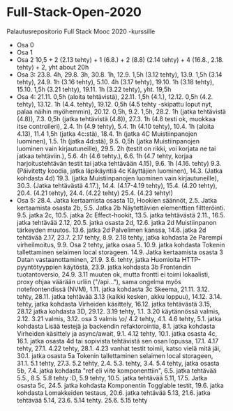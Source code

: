 # Full-Stack-Open-2020
Palautusrepositorio Full Stack Mooc 2020 -kurssille

- Osa 0
- Osa 1
- Osa 2 10,5  + 2 (2.13 tehty) + 1 (6.8.) + 2 (8.8) (2.14 tehty) + 4 (16.8., 2.18. tehty) + 2, yht about 20h
- Osa 3: 23.8. 4h, 29.8. 3h, 30.8. 1h, 12.9. 1,5h (3.12 tehty), 13.9. 1,5h (3.14 tehty), 24.9. 1h (3.16 tehty), 5.10. 4h (3.17 tehty), 19.10. 1h (3.18 tehty), 15.10. 1,5h (3.21 tehty), 19.11. 1h (3.22 tehty), yht. 19,5h
- Osa 4: 21.11. 0,5h (aloita tehtävistä), 22.11. 1,5h (4.1.), 12.12. 0,5h (4.2. tehty), 13.12. 1h (4.4. tehty), 19.12. 0,5h (4.5 tehty -skipattu loput nyt, palaa näihin myöhemmin), 20.12. 0,5h, 9.2. 1,5h, 28.2. 1h (jatka tehtävistä (4.8)), 7.3. 0,5h (jatka tehtävistä (4.8)), 27.3. 1h (4.8 testi ok, muokkaa itse controlleri), 2.4. 1h (4.9 tehty), 5.4. 1h (4.10 tehty), 10.4. 1h (aloita 4.13), 11.4 1,5h (jatka 4c:stä), 18.4. 1h (jatka 4C Muistiinpanojen luominen), 1.5. 1h (jatka 4d:stä), 9.5. 0,5h (jatka Muistiinpanojen luominen vain kirjautuneille), 29.5. 2h (testit on rikki, voi korjata ne tai jatkaa tehtäviin.), 5.6. 4h (4.6 tehty.), 6.6. 1h (4.7 tehty, korjaa harjoitustehtävän testit tai jatka tehtävään 4.15), 9.6. 1h (4.16. tehty) 9.3. (Päivitetty koodia, jatka läpikäyntiä 4c Käyttäjien luominen), 14.3. (Jatka kohdasta 4d) 19.3. (jatka Muistiinpanojen luominen vain kirjautuneille), 30.3. (Jatka tehtävästä 4.17.), 14.4. (4.17-4.19 tehty), 15.4. (4.20 tehty), 20.4. (4.21 tehty), 24.4. (4.22 tehty) 25.4. (4.23 tehty!)
- Osa 5: 28.4. Jatka kertaamista osasta 1D, Hookien säännöt, 2.5. Jatka kertaamista osasta 2b, 5.5. Jatka 2b Näytettävien elementtien filtteröinti. 9.5. jatka 2c, 10.5. jatka 2c Effect-hookit, 13.5. jatka tehtävästä 2.11., 16.5. jatka tehtävää 2.12, 20.5. jatka osasta 2d, 12.6. jatka 2d Muistiinpanon tärkeyden muutos. 13.6. jatka 2d Palvelimen kanssa, 14.6. jatka 2d tehtävää 2.17, 23.7. 2.17 tehty, 8.9. 2.18 tehty, jatka kohdasta 2e Parempi virheilmoitus, 9.9. Osa 2 tehty, jatka osaa 5. 10.9. jatka kohdasta Tokenin tallettaminen selaimen local storageen. 14.9. Jatka kertaamista osasta 3 Datan vastaanottaminen, 21.9. 3.6. tehty, jatka Huomioita HTTP-pyyntötyyppien käytöstä, 23.9. jatka kohdasta 3b Frontendin tuotantoversio, 24.9. 3.11 muuten ok, mutta frontti ei toimi lokaalisti, proxy ohjaa väärään urliin ("/api..."), sama ongelma myös notefrontendissä (NVM), 1.11. jatka kohdasta 3c Skeema, 21.11. 3.12. tehty, 28.11. jatka tehtävää 3.13 (kaikki kesken, akku loppuu), 14.12. 3.14. tehty, jatka kohdasta Virheiden käsittely, 16.12. jatka tehtävästä 3.15, 28.12 jatka kohdasta 3D, 29.12. 3.19 tehty, 1.1. 3.20 käytännössä valmis, 2.12. 3.21 valmis, 3.12. osa 3 valmis \o/ 4.2 tehty, 4.1. 4.6 tehty, 5.1. jatka kohdasta Lisää testejä ja backendin refaktorointia, 8.1. jatka kohdasta Virheiden käsittely ja async/await, 9.1. 4.12 tehty, 10.1. jatka osasta 4c, 16.1. jatka osasta 4d tai sopivista tehtävistä sen osan lopussa, 17.1. 4.17 tehty, 27.1. 4.22 tehty, 28.1. 4.23 vanhat testit toimii, katso vielä mitä jäi, 
30.1. jatka osasta 5a Tokenin tallettaminen selaimen local storageen, 31.1. 5.1 tehty, 27.3. 5.2 tehty, 2.4. 5.3. tehty, 3.4. 5.4 tehty, jatka osasta 5b, 7.4. jatka kohdasta "ref eli viite komponenttiin", 6.5. jatka tehtävää 5.5., 8.5. 5.8 tehty :D, 5.9 tehty, 10.5. jatka tehtävää 5.11, 17.5. Jatka osasta 5c, 24.5. jatka kohdasta Komponentin Togglable testit, 19.6. jatka kohdasta Lomakkeiden testaus, 20.6. jatka tehtävää 5.13, 21.6. jatka tehtävää 5.14, 23.6. 5.14 tehty. 25.6. 5.15 tehty
